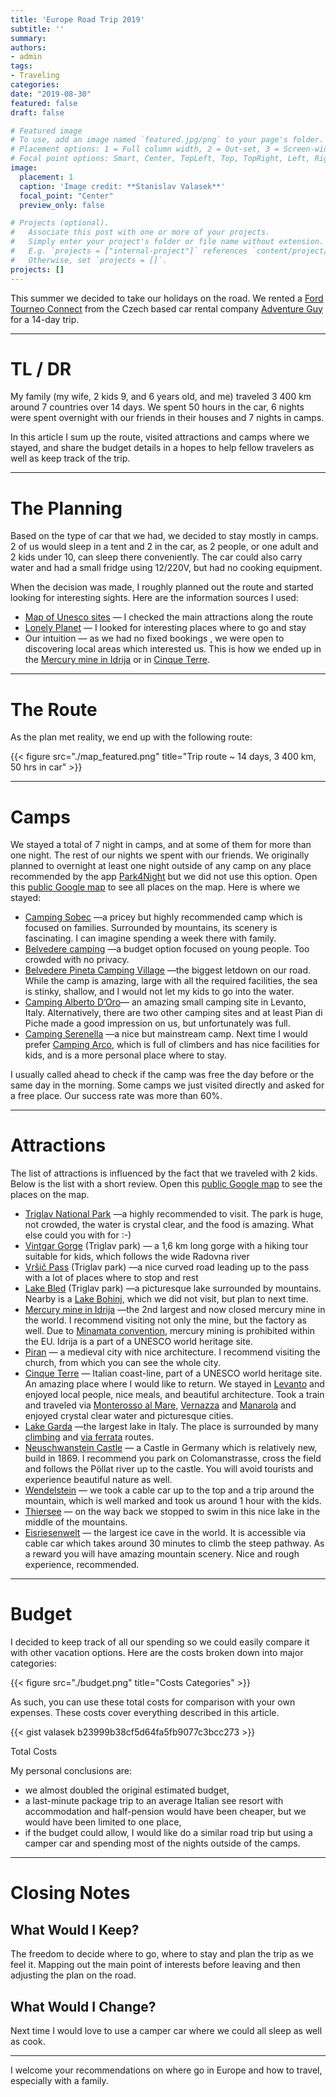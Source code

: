 ```yaml
---
title: 'Europe Road Trip 2019'
subtitle: ''
summary: 
authors:
- admin
tags:
- Traveling
categories:
date: "2019-08-30"
featured: false
draft: false

# Featured image
# To use, add an image named `featured.jpg/png` to your page's folder.
# Placement options: 1 = Full column width, 2 = Out-set, 3 = Screen-width
# Focal point options: Smart, Center, TopLeft, Top, TopRight, Left, Right, BottomLeft, Bottom, BottomRight
image:
  placement: 1
  caption: 'Image credit: **Stanislav Valasek**'
  focal_point: "Center"
  preview_only: false

# Projects (optional).
#   Associate this post with one or more of your projects.
#   Simply enter your project's folder or file name without extension.
#   E.g. `projects = ["internal-project"]` references `content/project/deep-learning/index.md`.
#   Otherwise, set `projects = []`.
projects: []
---
```


This summer we decided to take our holidays on the road. We rented a [Ford Tourneo Connect](https://en.wikipedia.org/wiki/Ford_Transit_Connect#Tourneo_Connect) from the Czech based car rental company [Adventure Guy](https://adventureguy.eu/en/) for a 14-day trip.

* * *

# TL / DR

My family (my wife, 2 kids 9, and 6 years old, and me) traveled 3 400 km around 7 countries over 14 days. We spent 50 hours in the car, 6 nights were spent overnight with our friends in their houses and 7 nights in camps.

In this article I sum up the route, visited attractions and camps where we stayed, and share the budget details in a hopes to help fellow travelers as well as keep track of the trip.

* * *

# The Planning

Based on the type of car that we had, we decided to stay mostly in camps. 2 of us would sleep in a tent and 2 in the car, as 2 people, or one adult and 2 kids under 10, can sleep there conveniently. The car could also carry water and had a small fridge using 12/220V, but had no cooking equipment.

When the decision was made, I roughly planned out the route and started looking for interesting sights. Here are the information sources I used:

*   [Map of Unesco sites](https://whc.unesco.org/en/interactive-map/) — I checked the main attractions along the route
*   [Lonely Planet](https://www.lonelyplanet.com/europe) — I looked for interesting places where to go and stay
*   Our intuition — as we had no fixed bookings , we were open to discovering local areas which interested us. This is how we ended up in the [Mercury mine in Idrija](https://en.wikipedia.org/wiki/Idrija) or in [Cinque Terre](https://en.wikipedia.org/wiki/Cinque_Terre).

* * *

# The Route

As the plan met reality, we end up with the following route:

{{< figure src="./map_featured.png" title="Trip route ~ 14 days, 3 400 km, 50 hrs in car" >}}

* * *

# Camps

We stayed a total of 7 night in camps, and at some of them for more than one night. The rest of our nights we spent with our friends. We originally planned to overnight at least one night outside of any camp on any place recommended by the app [Park4Night](https://park4night.com/) but we did not use this option. Open this [public Google map](https://drive.google.com/open?id=1ICM7gRkPiOFCxkfx3ZqiHNTM5xtRUTqh&usp=sharing) to see all places on the map. Here is where we stayed:

*   [Camping Sobec](https://www.sobec.si/en/) —a pricey but highly recommended camp which is focused on families. Surrounded by mountains, its scenery is fascinating. I can imagine spending a week there with family.
*   [Belvedere camping](http://www.belvedere.si/en/camping) —a budget option focused on young people. Too crowded with no privacy.
*   [Belvedere Pineta Camping Village](https://www.belvederepineta.com/en/index.aspx) —the biggest letdown on our road. While the camp is amazing, large with all the required facilities, the sea is stinky, shallow, and I would not let my kids to go into the water.
*   [Camping Alberto D’Oro](https://campingalberodoro.com/index.php/en/)— an amazing small camping site in Levanto, Italy. Alternatively, there are two other camping sites and at least Pian di Piche made a good impression on us, but unfortunately was full.
*   [Camping Serenella](https://www.camping-serenella.it/en/) —a nice but mainstream camp. Next time I would prefer [Camping Arco](https://www.google.com/maps/place/Camping+Arco/@45.9267638,10.8896937,17z/data=!3m1!4b1!4m8!3m7!1s0x0:0xf3e042e69bd9a98e!5m2!4m1!1i2!8m2!3d45.9267638!4d10.8918824), which is full of climbers and has nice facilities for kids, and is a more personal place where to stay.

I usually called ahead to check if the camp was free the day before or the same day in the morning. Some camps we just visited directly and asked for a free place. Our success rate was more than 60%.

* * *

# Attractions

The list of attractions is influenced by the fact that we traveled with 2 kids. Below is the list with a short review. Open this [public Google map](https://drive.google.com/open?id=1ICM7gRkPiOFCxkfx3ZqiHNTM5xtRUTqh&usp=sharing) to see the places on the map.

*   [Triglav National Park](https://en.wikipedia.org/wiki/Triglav_National_Park) —a highly recommended to visit. The park is huge, not crowded, the water is crystal clear, and the food is amazing. What else could you with for :-)
*   [Vintgar Gorge](https://en.wikipedia.org/wiki/Vintgar_Gorge) (Triglav park) — a 1,6 km long gorge with a hiking tour suitable for kids, which follows the wide Radovna river
*   [Vršič Pass](https://www.kranjska-gora.si/en/sightseeing/natural-sights/view-points/vrsic-pass) (Triglav park) —a nice curved road leading up to the pass with a lot of places where to stop and rest
*   [Lake Bled](https://www.slovenia.info/en/places-to-go/attractions/bled) (Triglav park) —a picturesque lake surrounded by mountains. Nearby is a [Lake Bohinj](https://www.lonelyplanet.com/slovenia/julian-alps/bohinj), which we did not visit, but plan to next time.
*   [Mercury mine in Idrija](https://en.wikipedia.org/wiki/Idrija) —the 2nd largest and now closed mercury mine in the world. I recommend visiting not only the mine, but the factory as well. Due to [Minamata convention](https://en.wikipedia.org/wiki/Minamata_Convention_on_Mercury), mercury mining is prohibited within the EU. Idrija is a part of a UNESCO world heritage site.
*   [Piran](https://en.wikipedia.org/wiki/Piran) — a medieval city with nice architecture. I recommend visiting the church, from which you can see the whole city.
*   [Cinque Terre](https://en.wikipedia.org/wiki/Cinque_Terre) — Italian coast-line, part of a UNESCO world heritage site. An amazing place where I would like to return. We stayed in [Levanto](https://en.wikipedia.org/wiki/Levanto,_Liguria) and enjoyed local people, nice meals, and beautiful architecture. Took a train and traveled via [Monterosso al Mare](https://en.wikipedia.org/wiki/Monterosso_al_Mare), [Vernazza](https://en.wikipedia.org/wiki/Vernazza) and [Manarola](https://en.wikipedia.org/wiki/Manarola) and enjoyed crystal clear water and picturesque cities.
*   [Lake Garda](https://en.wikipedia.org/wiki/Lake_Garda) —the largest lake in Italy. The place is surrounded by many [climbing](https://www.outdooractive.com/en/alpine-climbing-routes/lake-garda/alpine-climbing-routes-at-lake-garda/8150217/) and [via ferrata](https://www.outdooractive.com/en/via-ferrata-routes/lake-garda/via-ferrata-routes-at-lake-garda/1413854/) routes.
*   [Neuschwanstein Castle](https://en.wikipedia.org/wiki/Neuschwanstein_Castle) — a Castle in Germany which is relatively new, build in 1869\. I recommend you park on Colomanstrasse, cross the field and follows the Pöllat river up to the castle. You will avoid tourists and experience beautiful nature as well.
*   [Wendelstein](https://en.wikipedia.org/wiki/Wendelstein_(mountain)) — we took a cable car up to the top and a trip around the mountain, which is well marked and took us around 1 hour with the kids.
*   [Thiersee](https://en.wikipedia.org/wiki/Thiersee) — on the way back we stopped to swim in this nice lake in the middle of the mountains.
*   [Eisriesenwelt](https://www.eisriesenwelt.at/en/) — the largest ice cave in the world. It is accessible via cable car which takes around 30 minutes to climb the steep pathway. As a reward you will have amazing mountain scenery. Nice and rough experience, recommended.

* * *

# Budget

I decided to keep track of all our spending so we could easily compare it with other vacation options. Here are the costs broken down into major categories:

{{< figure src="./budget.png" title="Costs Categories" >}}

As such, you can use these total costs for comparison with your own expenses. These costs cover everything described in this article.

{{< gist valasek b23999b38cf5d64fa5fb9077c3bcc273 >}}
<figcaption class="av dj ip iq go cy cw cx ir is aq dh">Total Costs</figcaption>

My personal conclusions are:

*   we almost doubled the original estimated budget,
*   a last-minute package trip to an average Italian see resort with accommodation and half-pension would have been cheaper, but we would have been limited to one place,
*   if the budget could allow, I would like do a similar road trip but using a camper car and spending most of the nights outside of the camps.

* * *

# Closing Notes

## What Would I Keep?

The freedom to decide where to go, where to stay and plan the trip as we feel it. Mapping out the main point of interests before leaving and then adjusting the plan on the road.

## What Would I Change?

Next time I would love to use a camper car where we could all sleep as well as cook.


* * *

I welcome your recommendations on where go in Europe and how to travel, especially with a family.
